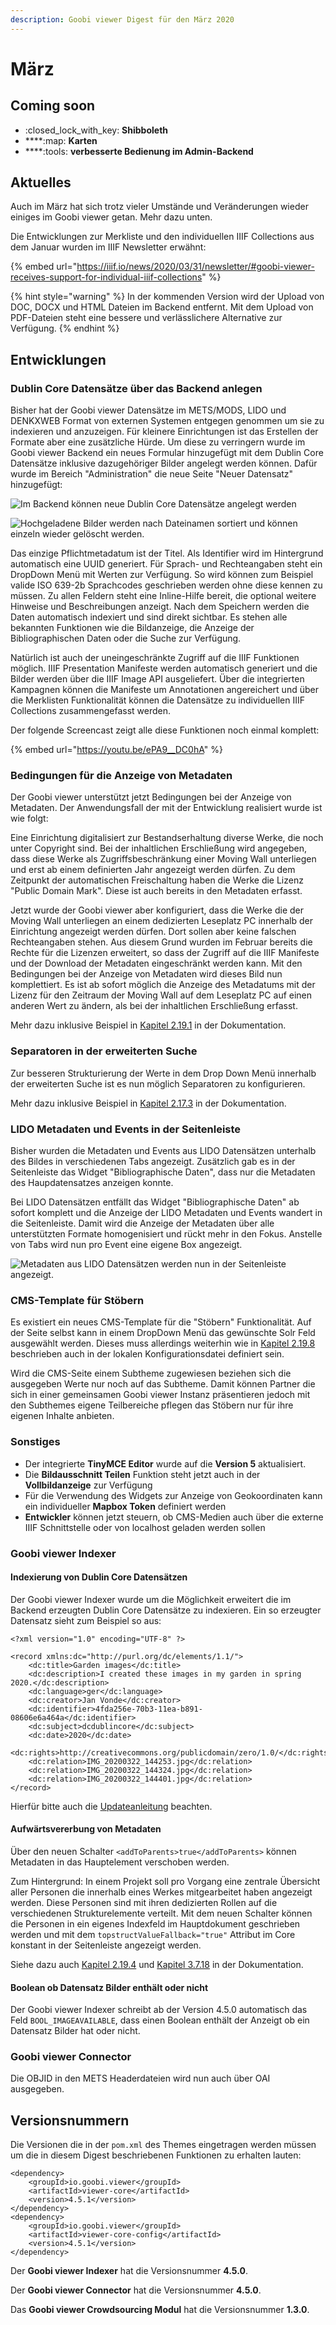 ```yaml
---
description: Goobi viewer Digest für den März 2020
---
```


# März

## Coming soon

* :closed\_lock\_with\_key: **Shibboleth**
* ****:map: **Karten**
* ****:tools: **verbesserte Bedienung im Admin-Backend**

## Aktuelles

Auch im März hat sich trotz vieler Umstände und Veränderungen wieder einiges im Goobi viewer getan. Mehr dazu unten.

Die Entwicklungen zur Merkliste und den individuellen IIIF Collections aus dem Januar wurden im IIIF Newsletter erwähnt:&#x20;

{% embed url="https://iiif.io/news/2020/03/31/newsletter/#goobi-viewer-receives-support-for-individual-iiif-collections" %}

{% hint style="warning" %}
In der kommenden Version wird der Upload von DOC, DOCX und HTML Dateien im Backend entfernt. Mit dem Upload von PDF-Dateien steht eine bessere und verlässlichere Alternative zur Verfügung.
{% endhint %}

## Entwicklungen

### Dublin Core Datensätze über das Backend anlegen

Bisher hat der Goobi viewer Datensätze im METS/MODS, LIDO und DENKXWEB Format von externen Systemen entgegen genommen um sie zu indexieren und anzuzeigen. Für kleinere Einrichtungen ist das Erstellen der Formate aber eine zusätzliche Hürde. Um diese zu verringern wurde im Goobi viewer Backend ein neues Formular hinzugefügt mit dem Dublin Core Datensätze inklusive dazugehöriger Bilder angelegt werden können. Dafür wurde im Bereich "Administration" die neue Seite "Neuer Datensatz" hinzugefügt:

![Im Backend können neue Dublin Core Datensätze angelegt werden](../.gitbook/assets/2020-03\_dublincore\_backend\_metadata.png)

![Hochgeladene Bilder werden nach Dateinamen sortiert und können einzeln wieder gelöscht werden.](../.gitbook/assets/2020-03\_dublincore\_backend\_media\_finished.png)

Das einzige Pflichtmetadatum ist der Titel. Als Identifier wird im Hintergrund automatisch eine UUID generiert. Für Sprach- und Rechteangaben steht ein DropDown Menü mit Werten zur Verfügung. So wird können zum Beispiel valide ISO 639-2b Sprachcodes geschrieben werden ohne diese kennen zu müssen.  Zu allen Feldern steht eine Inline-Hilfe bereit, die optional weitere Hinweise und Beschreibungen anzeigt. Nach dem Speichern werden die Daten automatisch indexiert und sind direkt sichtbar. Es stehen alle bekannten Funktionen wie die Bildanzeige, die Anzeige der Bibliographischen Daten oder die Suche zur Verfügung.

Natürlich ist auch der uneingeschränkte Zugriff auf die IIIF Funktionen möglich. IIIF Presentation Manifeste werden automatisch generiert und die Bilder werden über die IIIF Image API ausgeliefert. Über die integrierten Kampagnen können die Manifeste um Annotationen angereichert und über die Merklisten Funktionalität können die Datensätze zu individuellen IIIF Collections zusammengefasst werden.

Der folgende Screencast zeigt alle diese Funktionen noch einmal komplett:

{% embed url="https://youtu.be/ePA9__DC0hA" %}

### Bedingungen für die Anzeige von Metadaten

Der Goobi viewer unterstützt jetzt Bedingungen bei der Anzeige von Metadaten. Der Anwendungsfall der mit der Entwicklung realisiert wurde ist wie folgt:&#x20;

Eine Einrichtung digitalisiert zur Bestandserhaltung diverse Werke, die noch unter Copyright sind. Bei der inhaltlichen Erschließung wird angegeben, dass diese Werke als Zugriffsbeschränkung einer Moving Wall unterliegen und erst ab einem definierten Jahr angezeigt werden dürfen. Zu dem Zeitpunkt der automatischen Freischaltung haben die Werke die Lizenz "Public Domain Mark". Diese ist auch bereits in den Metadaten erfasst.&#x20;

Jetzt wurde der Goobi viewer aber konfiguriert, dass die Werke die der Moving Wall unterliegen an einem dedizierten Leseplatz PC innerhalb der Einrichtung angezeigt werden dürfen. Dort sollen aber keine falschen Rechteangaben stehen. Aus diesem Grund wurden im Februar bereits die Rechte für die Lizenzen erweitert, so dass der Zugriff auf die IIIF Manifeste und der Download der Metadaten eingeschränkt werden kann. Mit den Bedingungen bei der Anzeige von Metadaten wird dieses Bild nun komplettiert. Es ist ab sofort möglich die Anzeige des Metadatums mit der Lizenz für den Zeitraum der Moving Wall auf dem Leseplatz PC auf einen anderen Wert zu ändern, als bei der inhaltlichen Erschließung erfasst.

Mehr dazu inklusive Beispiel in [Kapitel 2.19.1](https://docs.goobi.io/goobi-viewer-de/2/2.19/2.19.1) in der Dokumentation.

### Separatoren in der erweiterten Suche

Zur besseren Strukturierung der Werte in dem Drop Down Menü innerhalb der erweiterten Suche ist es nun möglich Separatoren zu konfigurieren.

Mehr dazu inklusive Beispiel in [Kapitel 2.17.3](https://docs.goobi.io/goobi-viewer-de/2/2.17/2.17.3) in der Dokumentation.

### LIDO Metadaten und Events in der Seitenleiste

Bisher wurden die Metadaten und Events aus LIDO Datensätzen unterhalb des Bildes in verschiedenen Tabs angezeigt. Zusätzlich gab es in der Seitenleiste das Widget "Bibliographische Daten", dass nur die Metadaten des Haupdatensatzes anzeigen konnte.

Bei LIDO Datensätzen entfällt das Widget "Bibliographische Daten" ab sofort komplett und die Anzeige der LIDO Metadaten und Events wandert in die Seitenleiste. Damit wird die Anzeige der Metadaten über alle unterstützten Formate homogenisiert und rückt mehr in den Fokus. Anstelle von Tabs wird nun pro Event eine eigene Box angezeigt.

![Metadaten aus LIDO Datensätzen werden nun in der Seitenleiste angezeigt.](../.gitbook/assets/2020-03\_lido\_metadata\_in\_sidebar.png)

### CMS-Template für Stöbern

Es existiert ein neues CMS-Template für die "Stöbern" Funktionalität. Auf der Seite selbst kann in einem DropDown Menü das gewünschte Solr Feld ausgewählt werden. Dieses muss allerdings weiterhin wie in [Kapitel 2.19.8](https://docs.goobi.io/goobi-viewer-de/2/2.19/2.19.8) beschrieben auch in der lokalen Konfigurationsdatei definiert sein.

Wird die CMS-Seite einem Subtheme zugewiesen beziehen sich die ausgegeben Werte nur noch auf das Subtheme. Damit können Partner die sich in einer gemeinsamen Goobi viewer Instanz präsentieren jedoch mit den Subthemes eigene Teilbereiche pflegen das Stöbern nur für ihre eigenen Inhalte anbieten.

### Sonstiges

* Der integrierte **TinyMCE Editor** wurde auf die **Version 5** aktualisiert.
* Die **Bildausschnitt Teilen** Funktion steht jetzt auch in der **Vollbildanzeige** zur Verfügung
* Für die Verwendung des Widgets zur Anzeige von Geokoordinaten kann ein individueller **Mapbox Token** definiert werden
* **Entwickler** können jetzt steuern, ob CMS-Medien auch über die externe IIIF Schnittstelle oder von localhost geladen werden sollen

### Goobi viewer Indexer

#### Indexierung von Dublin Core Datensätzen

Der Goobi viewer Indexer wurde um die Möglichkeit erweitert die im Backend erzeugten Dublin Core Datensätze zu indexieren. Ein so erzeugter Datensatz sieht zum Beispiel so aus:

```markup
<?xml version="1.0" encoding="UTF-8" ?>

<record xmlns:dc="http://purl.org/dc/elements/1.1/">
    <dc:title>Garden images</dc:title>
    <dc:description>I created these images in my garden in spring 2020.</dc:description>
    <dc:language>ger</dc:language>
    <dc:creator>Jan Vonde</dc:creator>
    <dc:identifier>4fda256e-70b3-11ea-b891-08606e6a464a</dc:identifier>
    <dc:subject>dcdublincore</dc:subject>
    <dc:date>2020</dc:date>
    <dc:rights>http://creativecommons.org/publicdomain/zero/1.0/</dc:rights>
    <dc:relation>IMG_20200322_144253.jpg</dc:relation>
    <dc:relation>IMG_20200322_144324.jpg</dc:relation>
    <dc:relation>IMG_20200322_144401.jpg</dc:relation>
</record>
```

Hierfür bitte auch die [Updateanleitung](https://docs.goobi.io/goobi-viewer-de/8/8.1#goobi-viewer-indexer) beachten.

#### Aufwärtsvererbung von Metadaten

Über den neuen Schalter `<addToParents>true</addToParents>` können Metadaten in das Hauptelement verschoben werden.

Zum Hintergrund: In einem Projekt soll pro Vorgang eine zentrale Übersicht aller Personen die innerhalb eines Werkes mitgearbeitet haben angezeigt werden. Diese Personen sind mit ihren dedizierten Rollen auf die verschiedenen Strukturelemente verteilt. Mit dem neuen Schalter können die Personen in ein eigenes Indexfeld im Hauptdokument geschrieben werden und mit dem `topstructValueFallback="true"` Attribut im Core konstant in der Seitenleiste angezeigt werden.

Siehe dazu auch [Kapitel 2.19.4](https://docs.goobi.io/goobi-viewer-de/2/2.19/2.19.4) und [Kapitel 3.7.18](https://docs.goobi.io/goobi-viewer-de/3/3.7#3-7-18-parameter-addtoparents) in der Dokumentation.

#### Boolean ob Datensatz Bilder enthält oder nicht

Der Goobi viewer Indexer schreibt ab der Version 4.5.0 automatisch das Feld `BOOL_IMAGEAVAILABLE`, dass einen Boolean enthält der Anzeigt ob ein Datensatz Bilder hat oder nicht.

### Goobi viewer Connector

Die OBJID in den METS Headerdateien wird nun auch über OAI ausgegeben.

## Versionsnummern

Die Versionen die in der `pom.xml` des Themes eingetragen werden müssen um die in diesem Digest beschriebenen Funktionen zu erhalten lauten:

```markup
<dependency>
    <groupId>io.goobi.viewer</groupId>
    <artifactId>viewer-core</artifactId>
    <version>4.5.1</version>
</dependency>
<dependency>
    <groupId>io.goobi.viewer</groupId>
    <artifactId>viewer-core-config</artifactId>
    <version>4.5.1</version>
</dependency>
```

Der **Goobi viewer Indexer** hat die Versionsnummer **4.5.0**.

Der **Goobi viewer Connector** hat die Versionsnummer **4.5.0**.

Das **Goobi viewer Crowdsourcing Modul** hat die Versionsnummer **1.3.0**.
